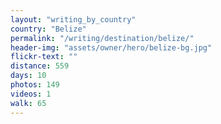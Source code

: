 ```yaml
---
layout: "writing_by_country"
country: "Belize"
permalink: "/writing/destination/belize/"
header-img: "assets/owner/hero/belize-bg.jpg"
flickr-text: ""
distance: 559
days: 10
photos: 149
videos: 1
walk: 65
---
```

